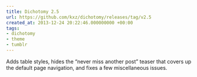 ```yaml
---
title: Dichotomy 2.5
url: https://github.com/kxz/dichotomy/releases/tag/v2.5
created_at: 2013-12-24 20:22:46.000000000 +00:00
tags:
- dichotomy
- theme
- tumblr
---
```


Adds table styles, hides the “never miss another post” teaser that
covers up the default page navigation, and fixes a few miscellaneous
issues.
